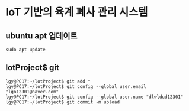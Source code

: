 # IoT 기반의 육계 폐사 관리 시스템

## ubuntu apt 업데이트
```
sudo apt update
```
## lotProject$ git
```
lgy@PC17:~/lotProject$ git add *
lgy@PC17:~/lotProject$ git config --global user.email "lgo12301@naver.com"
lgy@PC17:~/lotProject$ git config --global user.name "dlwldud12301"
lgy@PC17:~/lotProject$ git commit -m upload
```
